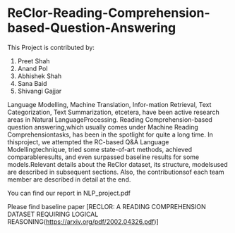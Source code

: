# ReClor-Reading-Comprehension-based-Question-Answering

This Project is contributed by:
1) Preet Shah
2) Anand Pol
3) Abhishek Shah
4) Sana Baid
5) Shivangi Gajjar

Language Modelling, Machine Translation, Infor-mation Retrieval, Text Categorization, Text Summarization, etcetera, have been active research areas in Natural LanguageProcessing. Reading Comprehension-based question answering,which usually comes under Machine Reading Comprehensiontasks, has been in the spotlight for quite a long time. In thisproject, we attempted the RC-based Q&A Language Modellingtechnique, tried some state-of-art methods, achieved comparableresults, and even surpassed baseline results for some models.Relevant details about the ReClor dataset, its structure, modelsused are described in subsequent sections. Also, the contributionsof each team member are described in detail at the end.

You can find our report in NLP_project.pdf



Please find baseline paper [RECLOR: A READING COMPREHENSION DATASET REQUIRING LOGICAL REASONING(https://arxiv.org/pdf/2002.04326.pdf)]
